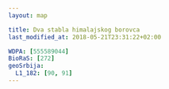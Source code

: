 ```yaml
---
layout: map

title: Dva stabla himalajskog borovca
last_modified_at: 2018-05-21T23:31:22+02:00

WDPA: [555589044]
BioRaS: [272]
geoSrbija:
  L1_182: [90, 91]
---
```


